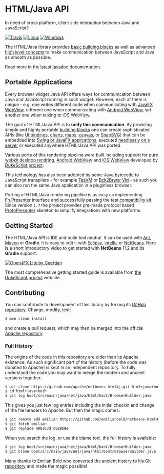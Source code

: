 # HTML/Java API

In need of cross platform, client side interaction between Java and JavaScript?

[![Travis](https://travis-ci.org/apache/netbeans-html4j.svg?branch=master)](https://travis-ci.org/apache/netbeans-html4j)
[![Linux](https://ci-builds.apache.org/job/Netbeans/job/netbeans-html4j-linux/badge/icon)](https://ci-builds.apache.org/job/Netbeans/job/netbeans-html4j-linux/)
[![Windows](https://ci-builds.apache.org/job/Netbeans/job/netbeans-html4j-windows/badge/icon)](https://ci-builds.apache.org/job/Netbeans/job/netbeans-html4j-windows/)

The HTML/Java library provides [basic building blocks](https://bits.netbeans.org/html+java/dev/net/java/html/js/package-summary.html)
as well as advanced [high level concepts](https://bits.netbeans.org/html+java/dev/net/java/html/json/Model.html)
to make communication between JavaScript and Java as smooth as possible.

Read more in the [latest javadoc](https://bits.netbeans.org/html+java/dev/) documentation.

## Portable Applications

Every browser widget Java API offers ways for communication between Java and
JavaScript running in such widget. However, each of them is unique - e.g. one
writes different code when communicating with [JavaFX WebView](https://docs.oracle.com/javase/8/javafx/api/javafx/scene/web/WebView.html),
different one when communicating with [Android WebView](https://developer.android.com/reference/android/webkit/WebView.html),
yet another one when talking to [iOS WebView](https://developer.apple.com/documentation/uikit/uiwebview).

The goal of HTML/Java API is to **unify this communication**. By providing simple
and highly portable [building blocks](https://bits.netbeans.org/html+java/dev/net/java/html/js/package-summary.html)
one can create sophisticated APIs (like
[UI bindings](https://bits.netbeans.org/html+java/dev/net/java/html/json/package-summary.html),
[charts](https://dukescript.com/javadoc/charts/),
[maps](https://dukescript.com/javadoc/leaflet4j/),
[canvas](https://dukescript.com/javadoc/canvas/), or
[SnapSVG](https://dukescript.com/javadoc/libs/net/java/html/lib/snapsvg/Snap/package-summary.html))
that can be embedded into
[Swing or JavaFX applications](https://bits.netbeans.org/html+java/dev/net/java/html/boot/fx/FXBrowsers.html),
executed [headlessly on a server](https://bits.netbeans.org/html+java/dev/net/java/html/boot/script/Scripts.html)
or executed anywhere HTML/Java API was ported.

Various ports of this rendering pipeline were built including support for
pure [webkit desktop rendring](https://github.com/dukescript/dukescript-presenters/),
[Android WebView](https://dukescript.com/javadoc/presenters/com/dukescript/presenters/Android.html)
and [iOS WebView](https://dukescript.com/javadoc/presenters/com/dukescript/presenters/iOS.html)
developed by [DukeScript project](https://dukescript.com/).

This technology has also been adopted by some Java bytecode to JavaScript
transpilers - for example [TeaVM](http://teavm.org/docs/intro/dukescript.html)
or [Bck2Brwsr VM](https://github.com/jtulach/bck2brwsr/) -
as such you can also run the same Java application in a pluginless browser.

Porting of HTML/Java rendering pipeline is as easy as implementing
[Fn.Presenter](https://bits.netbeans.org/html+java/dev/org/netbeans/html/boot/spi/Fn.Presenter.html)
interface and successfully passing the
[test compatibility kit](https://bits.netbeans.org/html+java/dev/org/netbeans/html/json/tck/package-summary.html).
Since version `1.7` the project provides pre-made protocol based
[ProtoPresenter](https://bits.netbeans.org/html+java/dev/org/netbeans/html/presenters/spi/package-summary.html)
skeleton to simplify integrations with new platforms.

## Getting Started

The HTML/Java API is IDE and build tool neutral. It can be used with
[Ant](http://ant.apache.org), [Maven](http://maven.apache.org) or **Gradle**.
It is easy to edit it with [Eclipse](https://dukescript.com/best/practices/2015/07/01/DukeScript-with-Eclipse.html),
[IntelliJ](https://dukescript.com/best/practices/2016/04/19/IDEA.html) or
[NetBeans](https://dukescript.com/getting_started.html). Here is a short introductory video to get started
with **NetBeans** 11.2 and its **Gradle** support:

[![OpenJFX Lite by Geertjan](https://img.youtube.com/vi/cUSDknlhxcY/0.jpg)](https://www.youtube.com/watch?v=cUSDknlhxcY)

The most comprehensive getting started guide is available from
[the DukeScript project](https://dukescript.com/getting_started.html) website.

## Contributing

You can contribute to development of this library by forking
its [GitHub repository](https://github.com/apache/netbeans-html4j).
Change, modify, test:

```bash
$ mvn clean install
```

and create a pull request, which may then be merged into the
official [Apache repository](https://gitbox.apache.org/repos/asf?p=netbeans-html4j.git).

### Full History

The origins of the code in this repository are older than
its Apache existence. As such significant part of the history
(before the code was donated to Apache) is kept in an
independent repository. To fully understand the code you may
want to merge the modern and ancient versions together:

```bash
$ git clone https://github.com/apache/netbeans-html4j.git html+java+both
$ cd html+java+both
$ git log boot/src/main/java/net/java/html/boot/BrowserBuilder.java
```

This gives you just few log entries including the initial checkin and change of the
file headers to Apache. But then the magic comes:

```bash
$ git remote add emilian https://github.com/emilianbold/netbeans-html4j.git
$ git fetch emilian
$ git replace 408363d d029b8e
```

When you search the log, or use the blame tool, the full history is
available:

```bash
$ git log boot/src/main/java/net/java/html/boot/BrowserBuilder.java
$ git blame boot/src/main/java/net/java/html/boot/BrowserBuilder.java
```

Many thanks to Emilian Bold who converted the ancient history to
[his Git repository](https://github.com/emilianbold/netbeans-html4j)
and made the magic possible!
